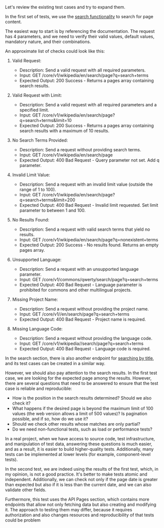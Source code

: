 Let's review the existing test cases and try to expand them.

In the first set of tests, we use the [search functionality](https://api.wikimedia.org/wiki/Core_REST_API/Reference/Search/Search_content) to search for page content.

The easiest way to start is by referencing the documentation. The request has 4 parameters, and we need to verify their valid values, default values, mandatory nature, and their combinations.

An approximate list of checks could look like this:

1. Valid Request:
    * Description: Send a valid request with all required parameters.
    * Input: GET /core/v1/wikipedia/en/search/page?q=search+terms
    * Expected Output: 200 Success - Returns a pages array containing search results.

2. Valid Request with Limit:
    * Description: Send a valid request with all required parameters and a specified limit.
    * Input: GET /core/v1/wikipedia/en/search/page?q=search+terms&limit=10
    * Expected Output: 200 Success - Returns a pages array containing search results with a maximum of 10 results.
3. No Search Terms Provided:
    * Description: Send a request without providing search terms.
    * Input: GET /core/v1/wikipedia/en/search/page
    * Expected Output: 400 Bad Request - Query parameter not set. Add q parameter.
4. Invalid Limit Value:
    * Description: Send a request with an invalid limit value (outside the range of 1 to 100).
    * Input: GET /core/v1/wikipedia/en/search/page?q=search+terms&limit=200
    * Expected Output: 400 Bad Request - Invalid limit requested. Set limit parameter to between 1 and 100.
5. No Results Found:
    * Description: Send a request with valid search terms that yield no results.
    * Input: GET /core/v1/wikipedia/en/search/page?q=nonexistent+terms
    * Expected Output: 200 Success - No results found. Returns an empty pages array.
6. Unsupported Language:
    * Description: Send a request with an unsupported language parameter.
    * Input: GET /core/v1/commons/qwerty/search/page?q=search+terms
    * Expected Output: 400 Bad Request - Language parameter is prohibited for commons and other multilingual projects.
7. Missing Project Name:
    * Description: Send a request without providing the project name.
    * Input: GET /core/v1//en/search/page?q=search+terms
    * Expected Output: 400 Bad Request - Project name is required.
8. Missing Language Code:
    * Description: Send a request without providing the language code.
    * Input: GET /core/v1/wikipedia//search/page?q=search+terms
    * Expected Output: 400 Bad Request - Language code is required.

In the search section, there is also another endpoint for [searching by title](https://api.wikimedia.org/wiki/Core_REST_API/Reference/Search/Search_titles), and its test cases can be created in a similar way.

However, we should also pay attention to the search results. In the first test case, we are looking for the expected page among the results. However, there are several questions that need to be answered to ensure that the test case is reliable and reproducible:

* How is the position in the search results determined? Should we also check it?
* What happens if the desired page is beyond the maximum limit of 100 values (the web version allows a limit of 500 values)? Is pagination possible, and if so, how do we use it?
* Should we check other results whose matches are only partial?
* Do we need non-functional tests, such as load or performance tests?

In a real project, when we have access to source code, test infrastructure, and manipulation of test data, answering these questions is much easier, and as a result, it is easier to build higher-quality tests. Additionally, many tests can be implemented at lower levels (for example, component-level tests).

In the second test, we are indeed using the results of the first test, which, in my opinion, is not a good practice. It's better to make tests atomic and independent. Additionally, we can check not only if the page date is greater than expected but also if it is less than the current date, and we can also validate other fields.

Furthermore, this test uses the API Pages section, which contains more endpoints that allow not only fetching data but also creating and modifying it. The approach to testing them may differ, because it requires authorization and also changes resources and reproducibility of that tests could be problem
